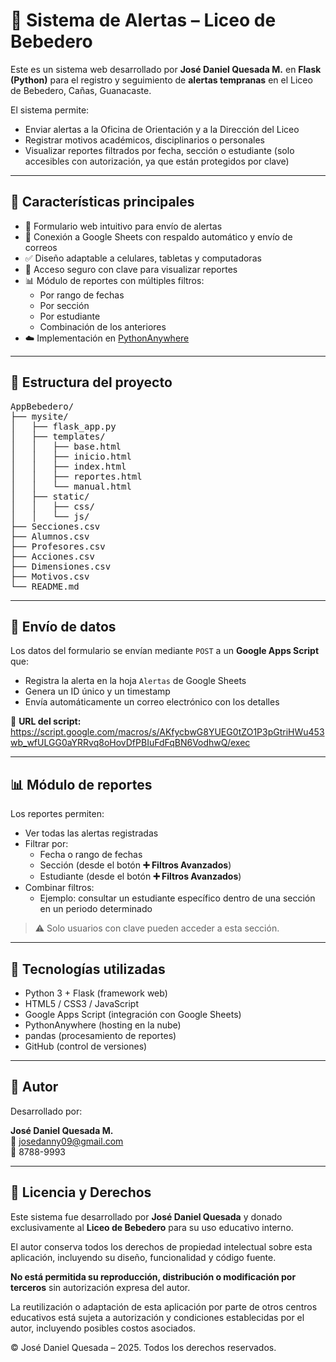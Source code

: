 # 📢 Sistema de Alertas – Liceo de Bebedero

Este es un sistema web desarrollado por **José Daniel Quesada M.** en **Flask (Python)** para el registro y seguimiento de **alertas tempranas** en el Liceo de Bebedero, Cañas, Guanacaste.

El sistema permite:
- Enviar alertas a la Oficina de Orientación y a la Dirección del Liceo
- Registrar motivos académicos, disciplinarios o personales
- Visualizar reportes filtrados por fecha, sección o estudiante (solo accesibles con autorización, ya que están protegidos por clave)

---

## 🚀 Características principales

- 📝 Formulario web intuitivo para envío de alertas
- 🔄 Conexión a Google Sheets con respaldo automático y envío de correos
- ✅ Diseño adaptable a celulares, tabletas y computadoras
- 🔐 Acceso seguro con clave para visualizar reportes
- 📊 Módulo de reportes con múltiples filtros:
  - Por rango de fechas
  - Por sección
  - Por estudiante
  - Combinación de los anteriores
- ☁️ Implementación en [PythonAnywhere](https://AppBebedero.pythonanywhere.com)

---

## 📁 Estructura del proyecto

<pre>
AppBebedero/
├── mysite/
│   ├── flask_app.py
│   ├── templates/
│   │   ├── base.html
│   │   ├── inicio.html
│   │   ├── index.html
│   │   ├── reportes.html
│   │   └── manual.html
│   ├── static/
│   │   ├── css/
│   │   └── js/
├── Secciones.csv
├── Alumnos.csv
├── Profesores.csv
├── Acciones.csv
├── Dimensiones.csv
├── Motivos.csv
└── README.md
</pre>

---

## 🔄 Envío de datos

Los datos del formulario se envían mediante `POST` a un **Google Apps Script** que:

- Registra la alerta en la hoja `Alertas` de Google Sheets  
- Genera un ID único y un timestamp  
- Envía automáticamente un correo electrónico con los detalles  

🔗 **URL del script:**  
https://script.google.com/macros/s/AKfycbwG8YUEG0tZO1P3pGtriHWu453wb_wfULGG0aYRRvq8oHovDfPBIuFdFqBN6VodhwQ/exec

---

## 📊 Módulo de reportes

Los reportes permiten:  
- Ver todas las alertas registradas  
- Filtrar por:  
  - Fecha o rango de fechas  
  - Sección (desde el botón **➕ Filtros Avanzados**)  
  - Estudiante (desde el botón **➕ Filtros Avanzados**)  
- Combinar filtros:  
  - Ejemplo: consultar un estudiante específico dentro de una sección en un periodo determinado  

> ⚠️ Solo usuarios con clave pueden acceder a esta sección.

---

## 🧪 Tecnologías utilizadas

- Python 3 + Flask (framework web)  
- HTML5 / CSS3 / JavaScript  
- Google Apps Script (integración con Google Sheets)  
- PythonAnywhere (hosting en la nube)  
- pandas (procesamiento de reportes)  
- GitHub (control de versiones)

---

## 👤 Autor

Desarrollado por:

**José Daniel Quesada M.**  
📧 josedanny09@gmail.com  
📱 8788-9993

---

## 📌 Licencia y Derechos

Este sistema fue desarrollado por **José Daniel Quesada** y donado exclusivamente al **Liceo de Bebedero** para su uso educativo interno.

El autor conserva todos los derechos de propiedad intelectual sobre esta aplicación, incluyendo su diseño, funcionalidad y código fuente.

**No está permitida su reproducción, distribución o modificación por terceros** sin autorización expresa del autor.

La reutilización o adaptación de esta aplicación por parte de otros centros educativos está sujeta a autorización y condiciones establecidas por el autor, incluyendo posibles costos asociados.

© José Daniel Quesada – 2025. Todos los derechos reservados.
